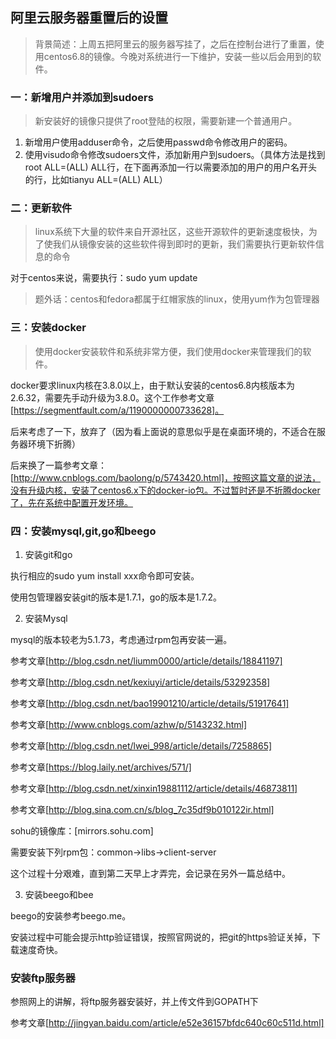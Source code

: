 ## 阿里云服务器重置后的设置
>背景简述：上周五把阿里云的服务器写挂了，之后在控制台进行了重置，使用centos6.8的镜像。今晚对系统进行一下维护，安装一些以后会用到的软件。

### 一：新增用户并添加到sudoers
>新安装好的镜像只提供了root登陆的权限，需要新建一个普通用户。

1. 新增用户使用adduser命令，之后使用passwd命令修改用户的密码。
2. 使用visudo命令修改sudoers文件，添加新用户到sudoers。（具体方法是找到root ALL=(ALL) ALL行，在下面再添加一行以需要添加的用户的用户名开头的行，比如tianyu ALL=(ALL) ALL）

### 二：更新软件
> linux系统下大量的软件来自开源社区，这些开源软件的更新速度极快，为了使我们从镜像安装的这些软件得到即时的更新，我们需要执行更新软件信息的命令

对于centos来说，需要执行：sudo yum update

> 题外话：centos和fedora都属于红帽家族的linux，使用yum作为包管理器

### 三：安装docker
>使用docker安装软件和系统非常方便，我们使用docker来管理我们的软件。

docker要求linux内核在3.8.0以上，由于默认安装的centos6.8内核版本为2.6.32，需要先手动升级为3.8.0。这个工作参考文章[https://segmentfault.com/a/1190000000733628]。

后来考虑了一下，放弃了（因为看上面说的意思似乎是在桌面环境的，不适合在服务器环境下折腾）

后来换了一篇参考文章：[http://www.cnblogs.com/baolong/p/5743420.html]，按照这篇文章的说法，没有升级内核，安装了centos6.x下的docker-io包。不过暂时还是不折腾docker了，先在系统中配置开发环境。

### 四：安装mysql,git,go和beego

1. 安装git和go

执行相应的sudo yum install xxx命令即可安装。

使用包管理器安装git的版本是1.7.1，go的版本是1.7.2。

2. 安装Mysql

mysql的版本较老为5.1.73，考虑通过rpm包再安装一遍。

参考文章[http://blog.csdn.net/liumm0000/article/details/18841197]

参考文章[http://blog.csdn.net/kexiuyi/article/details/53292358]

参考文章[http://blog.csdn.net/bao19901210/article/details/51917641]

参考文章[http://www.cnblogs.com/azhw/p/5143232.html]

参考文章[http://blog.csdn.net/lwei_998/article/details/7258865]

参考文章[https://blog.laily.net/archives/571/]

参考文章[http://blog.csdn.net/xinxin19881112/article/details/46873811]

参考文章[http://blog.sina.com.cn/s/blog_7c35df9b010122ir.html]

sohu的镜像库：[mirrors.sohu.com]

需要安装下列rpm包：common->libs->client-server

这个过程十分艰难，直到第二天早上才弄完，会记录在另外一篇总结中。

3. 安装beego和bee

beego的安装参考beego.me。

安装过程中可能会提示http验证错误，按照官网说的，把git的https验证关掉，下载速度奇快。

### 安装ftp服务器
参照网上的讲解，将ftp服务器安装好，并上传文件到GOPATH下

参考文章[http://jingyan.baidu.com/article/e52e36157bfdc640c60c511d.html]

